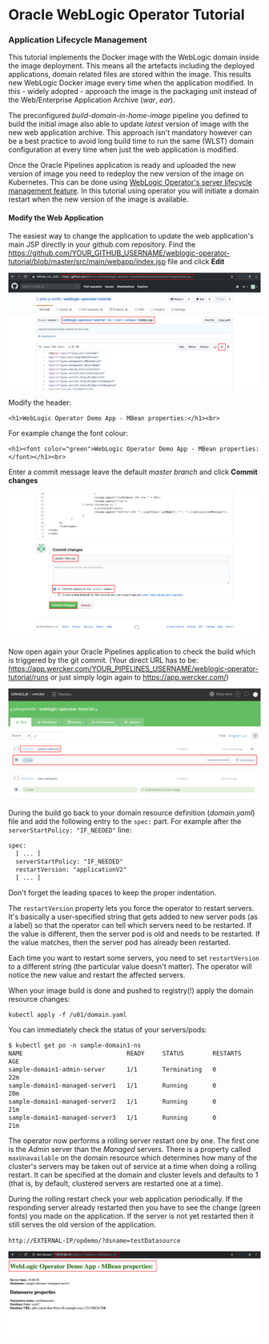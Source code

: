 # Oracle WebLogic Operator Tutorial #

### Application Lifecycle Management ###

This tutorial implements the Docker image with the WebLogic domain inside the image deployment. This means all the artefacts including the deployed applications, domain related files are stored within the image. This results new WebLogic Docker image every time when the application modified. In this - widely adopted - approach the image is the packaging unit instead of the Web/Enterprise Application Archive (*war*, *ear*).

The preconfigured *build-domain-in-home-image* pipeline you defined to build the initial image also able to update *latest* version of image with the new web application archive. This approach isn't mandatory however can be a best practice to avoid long build time to run the same (WLST) domain configuration at every time when just the web application is modified.

Once the Oracle Pipelines application is ready and uploaded the new version of image you need to redeploy the new version of the image on Kubernetes. This can be done using [WebLogic Operator's server lifecycle management feature](https://github.com/oracle/weblogic-kubernetes-operator/blob/2.0/site/server-lifecycle.md). In this tutorial using operator you will initiate a domain restart when the new version of the image is available.

#### Modify the Web Application  ####

The easiest way to change the application to update the web application's main JSP directly in your github.com repository. Find the  
https://github.com/YOUR_GITHUB_USERNAME/weblogic-operator-tutorial/blob/master/src/main/webapp/index.jsp file and click **Edit**

![](images/update.application/001.find.jsp.png)

Modify the header:
```
<h1>WebLogic Operator Demo App - MBean properties:</h1><br>
```
For example change the font colour:
```
<h1><font color="green">WebLogic Operator Demo App - MBean properties:</font></h1><br>
```
Enter a commit message leave the default *master branch* and click **Commit changes**

![](images/update.application/002.modify.jsp.png)

Now open again your Oracle Pipelines application to check the build which is triggered by the git commit. (Your direct URL has to be: https://app.wercker.com/YOUR_PIPELINES_USERNAME/weblogic-operator-tutorial/runs or just simply login again to https://app.wercker.com/)

![](images/update.application/003.wercker.run.png)

During the build go back to your domain resource definition (*domain.yaml*) file and add the following entry to the `spec:` part. For example after the `serverStartPolicy: "IF_NEEDED"` line:
```
spec:
  [ ... ]
  serverStartPolicy: "IF_NEEDED"
  restartVersion: "applicationV2"
  [ ... ]
```

Don't forget the leading spaces to keep the proper indentation.

The `restartVersion` property lets you force the operator to restart servers. It's basically a user-specified string that gets added to new server pods (as a label) so that the operator can tell which servers need to be restarted. If the value is different, then the server pod is old and needs to be restarted. If the value matches, then the server pod has already been restarted.

Each time you want to restart some servers, you need to set `restartVersion` to a different string (the particular value doesn't matter). The operator will notice the new value and restart the affected servers.

When your image build is done and pushed to registry(!) apply the domain resource changes:
```
kubectl apply -f /u01/domain.yaml
```
You can immediately check the status of your servers/pods:
```
$ kubectl get po -n sample-domain1-ns
NAME                             READY     STATUS        RESTARTS   AGE
sample-domain1-admin-server      1/1       Terminating   0          22m
sample-domain1-managed-server1   1/1       Running       0          20m
sample-domain1-managed-server2   1/1       Running       0          21m
sample-domain1-managed-server3   1/1       Running       0          21m
```
The operator now performs a rolling server restart one by one. The first one is the *Admin* server than the *Managed* servers. There is a property called `maxUnavailable` on the domain resource which determines how many of the cluster's servers may be taken out of service at a time when doing a rolling restart. It can be specified at the domain and cluster levels and defaults to 1 (that is, by default, clustered servers are restarted one at a time).

During the rolling restart check your web application periodically. If the responding server already restarted then you have to see the change (green fonts) you made on the application. If the server is not yet restarted then it still serves the old version of the application.

`http://EXTERNAL-IP/opdemo/?dsname=testDatasource`

![](images/update.application/004.check.changes.png)
